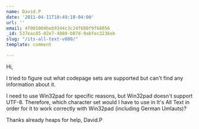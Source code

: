 ```yaml
---
name: David.P
date: '2011-04-11T10:49:18-04:00'
url: ''
email: 4f001004beb9344c3c24f600f9f68056
_id: 537eac85-02e7-4880-b07d-9abfec3236eb
slug: "/its-all-text-v080/"
template: comment

---
```


Hi,

I tried to figure out what codepage sets are supported but can't find any information about it.

I need to use Win32pad for specific reasons, but Win32pad doesn't support UTF-8. Therefore, which character set would I have to use in It's All Text in order for it to work correctly with Win32pad (including German Umlauts)?

Thanks already heaps for help,
David.P
